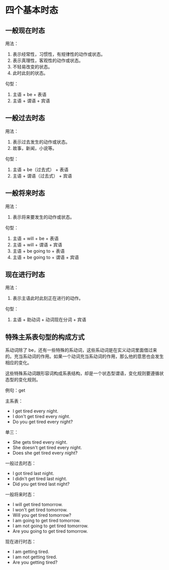 # 四个基本时态

## 一般现在时态

用法：

1. 表示经常性，习惯性，有规律性的动作或状态。
2. 表示真理性，客观性的动作或状态。
3. 不轻易改变的状态。
4. 此时此刻的状态。

句型：

1. 主语 + be + 表语
2. 主语 + 谓语 + 宾语

## 一般过去时态

用法：

1. 表示过去发生的动作或状态。
2. 故事，新闻，小说等。

句型：

1. 主语 + be（过去式） + 表语
2. 主语 + 谓语（过去式） + 宾语

## 一般将来时态

用法：

1. 表示将来要发生的动作或状态。

句型：

1. 主语 + will + be + 表语
2. 主语 + will + 谓语 + 宾语
3. 主语 + be going to + 表语
4. 主语 + be going to + 谓语 + 宾语

## 现在进行时态

用法：

1. 表示主语此时此刻正在进行的动作。

句型：

1. 主语 + 助动词 + 动词现在分词 + 宾语

## 特殊主系表句型的构成方式

系动词除了 be，还有一些特殊的系动词，这些系动词是在实义动词里面借过来的。充当系动词的作用。如果一个动词充当系动词的作用，那么他的意思也会发生相应的变化。

这些特殊系动词跟形容词构成系表结构，却是一个状态型谓语，变化规则要遵循状态型的变化规则。

例句：get

主系表：

- I get tired every night.
- I don't get tired every night.
- Do you get tired every night?

单三：

- She gets tired every night.
- She doesn't get tired every night.
- Does she get tired every night?

一般过去时态：

- I got tired last night.
- I didn't get tired last night.
- Did you get tired last night?

一般将来时态：

- I will get tired tomorrow.
- I won't get tired tomorrow.
- Will you get tired tomorrow?
- I am going to get tired tomorrow.
- I am not going to get tired tomorrow.
- Are you going to get tired tomorrow.

现在进行时态：

- I am getting tired.
- I am not getting tired.
- Are you getting tired?
